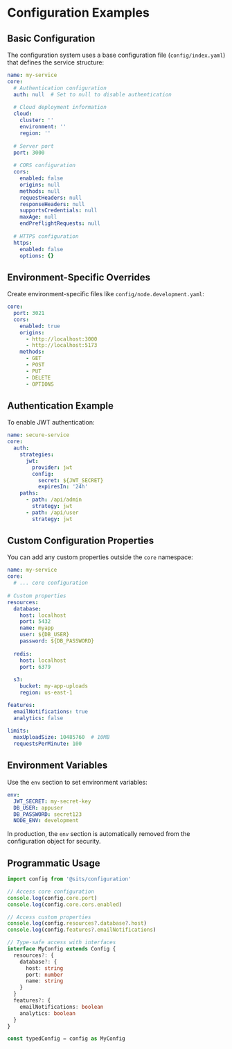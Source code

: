 # Configuration Examples

## Basic Configuration

The configuration system uses a base configuration file (`config/index.yaml`) that defines the service structure:

```yaml
name: my-service
core:
  # Authentication configuration
  auth: null  # Set to null to disable authentication
  
  # Cloud deployment information
  cloud:
    cluster: ''
    environment: ''
    region: ''
  
  # Server port
  port: 3000
  
  # CORS configuration
  cors:
    enabled: false
    origins: null
    methods: null
    requestHeaders: null
    responseHeaders: null
    supportsCredentials: null
    maxAge: null
    endPreflightRequests: null
  
  # HTTPS configuration
  https:
    enabled: false
    options: {}
```

## Environment-Specific Overrides

Create environment-specific files like `config/node.development.yaml`:

```yaml
core:
  port: 3021
  cors:
    enabled: true
    origins:
      - http://localhost:3000
      - http://localhost:5173
    methods:
      - GET
      - POST
      - PUT
      - DELETE
      - OPTIONS
```

## Authentication Example

To enable JWT authentication:

```yaml
name: secure-service
core:
  auth:
    strategies:
      jwt:
        provider: jwt
        config:
          secret: ${JWT_SECRET}
          expiresIn: '24h'
    paths:
      - path: /api/admin
        strategy: jwt
      - path: /api/user
        strategy: jwt
```

## Custom Configuration Properties

You can add any custom properties outside the `core` namespace:

```yaml
name: my-service
core:
  # ... core configuration
  
# Custom properties
resources:
  database:
    host: localhost
    port: 5432
    name: myapp
    user: ${DB_USER}
    password: ${DB_PASSWORD}
  
  redis:
    host: localhost
    port: 6379
    
  s3:
    bucket: my-app-uploads
    region: us-east-1

features:
  emailNotifications: true
  analytics: false
  
limits:
  maxUploadSize: 10485760  # 10MB
  requestsPerMinute: 100
```

## Environment Variables

Use the `env` section to set environment variables:

```yaml
env:
  JWT_SECRET: my-secret-key
  DB_USER: appuser
  DB_PASSWORD: secret123
  NODE_ENV: development
```

In production, the `env` section is automatically removed from the configuration object for security.

## Programmatic Usage

```typescript
import config from '@sits/configuration'

// Access core configuration
console.log(config.core.port)
console.log(config.core.cors.enabled)

// Access custom properties
console.log(config.resources?.database?.host)
console.log(config.features?.emailNotifications)

// Type-safe access with interfaces
interface MyConfig extends Config {
  resources?: {
    database?: {
      host: string
      port: number
      name: string
    }
  }
  features?: {
    emailNotifications: boolean
    analytics: boolean
  }
}

const typedConfig = config as MyConfig
```